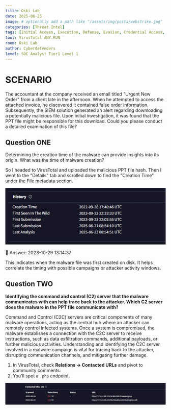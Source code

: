 ```yaml
---
title: Oski Lab
date: 2025-06-25
image: # optionally add a path like "/assets/img/posts/webstrike.jpg"
categories: [Threat Intel]
tags: [Initial Access, Execution, Defense, Evasion, Credential Access, Command and Control, Exfiltration]
tool: VirusTotal ANY.RUN
room: Oski Lab
author: Cyberdefenders
level: SOC Analyst Tier1 Level 1
---
```


# SCENARIO

The accountant at the company received an email titled "Urgent New Order" from a client late in the afternoon. When he attempted to access the attached invoice, he discovered it contained false order information. Subsequently, the SIEM solution generated an alert regarding downloading a potentially malicious file. Upon initial investigation, it was found that the PPT file might be responsible for this download. Could you please conduct a detailed examination of this file?

## Question ONE 
Determining the creation time of the malware can provide insights into its origin. What was the time of malware creation?

So I headed to VirusTotal and uploaded the malicious PPT file hash.
Then I went to the "Details" tab and scrolled down to find the "Creation Time" under the File metadata section.

![](/assets/images/posts/oski1.jpg)

📌 Answer: 2023-10-29 13:14:37

This indicates when the malware file was first created on disk. It helps correlate the timing with possible campaigns or attacker activity windows.

## Question TWO

**Identifying the command and control (C2) server that the malware communicates with can help trace back to the attacker. Which C2 server does the malware in the PPT file communicate with?**

Command and Control (C2C) servers are critical components of many malware operations, acting as the central hub where an attacker can remotely control infected systems. Once a system is compromised, the malware establishes a connection with the C2C server to receive instructions, such as data exfiltration commands, additional payloads, or further malicious activities. Understanding and identifying the C2C server involved in a malware campaign is vital for tracing back to the attacker, disrupting communication channels, and mitigating further damage.

1. In VirusTotal, check **Relations → Contacted URLs** and pivot to community comments.
2. You’ll spot a `.php` endpoint. 

![](/assets/images/posts/oski2.jpg)